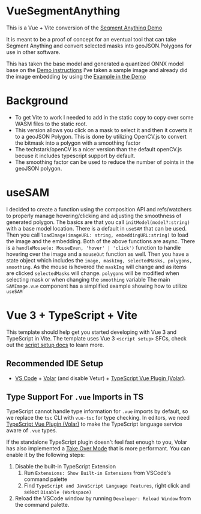 # VueSegmentAnything
This is a Vue + Vite conversion of the [Segment Anything Demo](https://github.com/facebookresearch/segment-anything/tree/main/demo)

It is meant to be a proof of concept for an eventual tool that can take Segment Anything and convert selected masks into geoJSON.Polygons for use in other software.

This has taken the base model and generated a quantized ONNX model base on the [Demo instructions](https://github.com/facebookresearch/segment-anything/tree/main/demo#export-the-onnx-model)
I've taken a sample image and already did the image embedding by using the [Example in the Demo](https://github.com/facebookresearch/segment-anything/tree/main/demo#export-the-image-embedding)

# Background
- To get Vite to work I needed to add in the static copy to copy over some WASM files to the static root.
- This version allows you click on a mask to select it and then it coverts it to a geoJSON Polygon.  This is done by utilizing OpenCV.js to convert the bitmask into a polygon with a smoothing factor
- The techstark/openCV is a nicer version than the default openCV.js becuse it includes typescript support by default.
- The smoothing factor can be used to reduce the number of points in the geoJSON polygon.

# useSAM
I decided to create a function using the composition API and refs/watchers to properly manage hovering/clicking and adjusting the smoothness of generated polygon.
The basics are that you call `initModel(model?:string)` with a base model location.  There is a default in `useSAM` that can be used.
Then you call `loadImage(imageURL: string, embeddingURL:string)` to load the image and the embedding.
Both of the above functions are async.
There is a `handleMouse(e: MouseEven, 'hover' | 'click')` function to handle hovering over the image and a `mouseOut` function as well.
Then you have a state object which includes the `image, maskImg, selectedMasks, polygons, smoothing`.  As the mouse is hovered the `maskImg` will change and as items are clicked `selectedMasks` will change.  `polygons` will be modified when selecting mask or when changing the `smoothing` variable
The main `SAMImage.vue` component has a simplified example showing how to utilize `useSAM`


# Vue 3 + TypeScript + Vite

This template should help get you started developing with Vue 3 and TypeScript in Vite. The template uses Vue 3 `<script setup>` SFCs, check out the [script setup docs](https://v3.vuejs.org/api/sfc-script-setup.html#sfc-script-setup) to learn more.

## Recommended IDE Setup

- [VS Code](https://code.visualstudio.com/) + [Volar](https://marketplace.visualstudio.com/items?itemName=Vue.volar) (and disable Vetur) + [TypeScript Vue Plugin (Volar)](https://marketplace.visualstudio.com/items?itemName=Vue.vscode-typescript-vue-plugin).

## Type Support For `.vue` Imports in TS

TypeScript cannot handle type information for `.vue` imports by default, so we replace the `tsc` CLI with `vue-tsc` for type checking. In editors, we need [TypeScript Vue Plugin (Volar)](https://marketplace.visualstudio.com/items?itemName=Vue.vscode-typescript-vue-plugin) to make the TypeScript language service aware of `.vue` types.

If the standalone TypeScript plugin doesn't feel fast enough to you, Volar has also implemented a [Take Over Mode](https://github.com/johnsoncodehk/volar/discussions/471#discussioncomment-1361669) that is more performant. You can enable it by the following steps:

1. Disable the built-in TypeScript Extension
   1. Run `Extensions: Show Built-in Extensions` from VSCode's command palette
   2. Find `TypeScript and JavaScript Language Features`, right click and select `Disable (Workspace)`
2. Reload the VSCode window by running `Developer: Reload Window` from the command palette.

